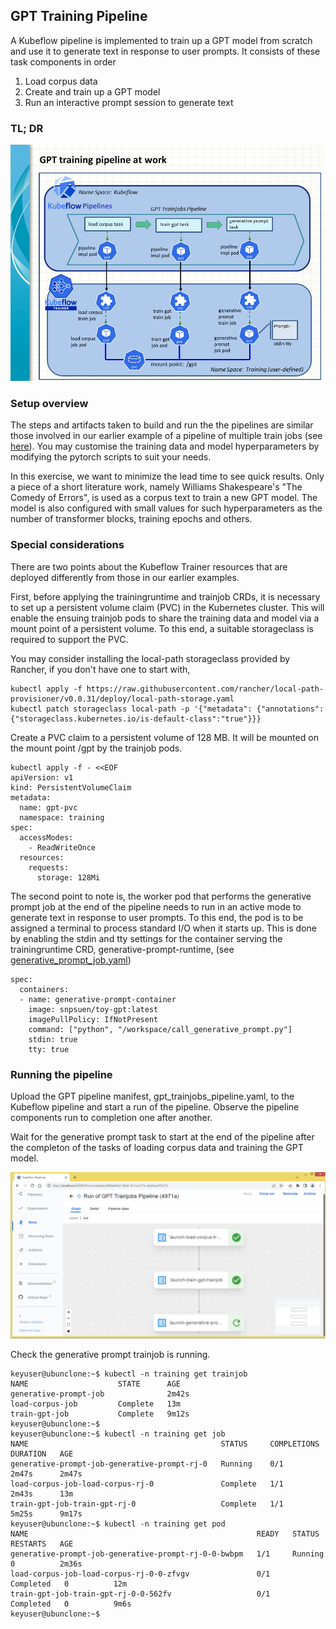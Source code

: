 ## GPT Training Pipeline

A Kubeflow pipeline is implemented to train up a GPT model from scratch and use it to generate text in response to user prompts. It consists of these task components in order
1. Load corpus data
2. Create and train up a GPT model
3. Run an interactive prompt session to generate text

### TL; DR

![GPT_Trainjobs_Pipeline](gpt_trainjobs_pipeline_20250820.png)

### Setup overview

The steps and artifacts taken to build and run the the pipelines are similar those involved in our earlier example of a pipeline of multiple train jobs (see [here](../multiple/readme.md)). You may customise the training data and model hyperparameters by modifying the pytorch scripts to suit your needs. 

In this exercise, we want to minimize the lead time to see quick results. Only a piece of a short literature work, namely Williams Shakespeare's "The Comedy of Errors", is used as a corpus text to train a new GPT model. The model is also configured with small values for such hyperparameters as the number of transformer blocks, training epochs and others.

### Special considerations

There are two points about the Kubeflow Trainer resources that are deployed differently from those in our earlier examples.

First, before applying the trainingruntime and trainjob CRDs, it is necessary to set up a persistent volume claim (PVC) in the Kubernetes cluster. This will enable the ensuing trainjob pods to share the training data and model via a mount point of a persistent volume. To this end, a suitable storageclass is required to support the PVC.

You may consider installing the local-path storageclass provided by Rancher, if you don't have one to start with,
```
kubectl apply -f https://raw.githubusercontent.com/rancher/local-path-provisioner/v0.0.31/deploy/local-path-storage.yaml
kubectl patch storageclass local-path -p '{"metadata": {"annotations":{"storageclass.kubernetes.io/is-default-class":"true"}}}
```

Create a PVC claim to a persistent volume of 128 MB. It will be mounted on the mount point /gpt by the trainjob pods.
```
kubectl apply -f - <<EOF
apiVersion: v1
kind: PersistentVolumeClaim
metadata:
  name: gpt-pvc
  namespace: training
spec:
  accessModes:
    - ReadWriteOnce
  resources:
    requests:
      storage: 128Mi
```

The second point to note is, the worker pod that performs the generative prompt job at the end of the pipeline needs to run in an active mode to generate text in response to user prompts. To this end, the pod is to be assigned a terminal to process standard I/O when it starts up. This is done by enabling the stdin and tty settings for the container serving the trainingruntime CRD, generative-prompt-runtime, (see [generative_prompt_job.yaml](generative_prompt_job.yaml))

```
spec:
  containers:
  - name: generative-prompt-container
    image: snpsuen/toy-gpt:latest
    imagePullPolicy: IfNotPresent
    command: ["python", "/workspace/call_generative_prompt.py"]
    stdin: true
    tty: true
```

### Running the pipeline

Upload the GPT pipeline manifest, gpt_trainjobs_pipeline.yaml, to the Kubeflow pipeline and start a run of the pipeline. Observe the pipeline components run to completion one after another.

Wait for the generative prompt task to start at the end of the pipeline after the completon of the tasks of loading corpus data and training the GPT model.

![gpt_pipeline_20250819_screen01.png](gpt_pipeline_20250819_screen01.png)

Check the generative prompt trainjob is running.
```
keyuser@ubunclone:~$ kubectl -n training get trainjob
NAME                    STATE      AGE
generative-prompt-job              2m42s
load-corpus-job         Complete   13m
train-gpt-job           Complete   9m12s
keyuser@ubunclone:~$
keyuser@ubunclone:~$ kubectl -n training get job
NAME                                           STATUS     COMPLETIONS   DURATION   AGE
generative-prompt-job-generative-prompt-rj-0   Running    0/1           2m47s      2m47s
load-corpus-job-load-corpus-rj-0               Complete   1/1           2m43s      13m
train-gpt-job-train-gpt-rj-0                   Complete   1/1           5m25s      9m17s
keyuser@ubunclone:~$ kubectl -n training get pod
NAME                                                   READY   STATUS      RESTARTS   AGE
generative-prompt-job-generative-prompt-rj-0-0-bwbpm   1/1     Running     0          2m36s
load-corpus-job-load-corpus-rj-0-0-zfvgv               0/1     Completed   0          12m
train-gpt-job-train-gpt-rj-0-0-562fv                   0/1     Completed   0          9m6s
keyuser@ubunclone:~$
```
